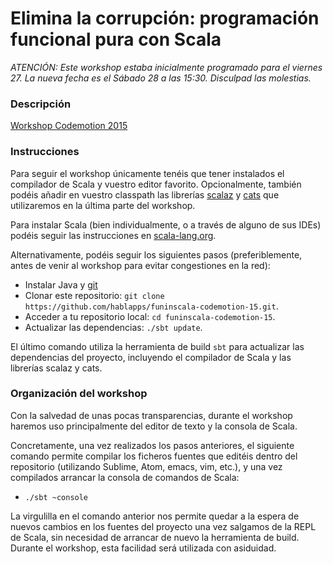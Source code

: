 # Elimina la corrupción: programación funcional pura con Scala

_ATENCIÓN: Este workshop estaba inicialmente programado para el viernes 27. La nueva fecha es el Sábado 28 a las 15:30. Disculpad las molestias._

### Descripción

[Workshop Codemotion 2015](http://2015.codemotion.es/agenda.html#5699289732874240/49554011)

### Instrucciones

Para seguir el workshop únicamente tenéis que tener instalados el compilador de
Scala y vuestro editor favorito. Opcionalmente, también podéis añadir en vuestro classpath las librerías [scalaz](https://github.com/scalaz/scalaz/tree/v7.2.0-M5) y [cats](https://github.com/non/cats/tree/v0.3.0) que utilizaremos en la última parte del workshop.

Para instalar Scala (bien individualmente, o a través de alguno de sus IDEs) podéis seguir las instrucciones en [scala-lang.org](http://www.scala-lang.org/download/). 

Alternativamente, podéis seguir los siguientes pasos (preferiblemente, antes de venir al workshop para evitar congestiones en la red): 

- Instalar Java y [git](https://git-scm.com)
- Clonar este repositorio: 
`git clone https://github.com/hablapps/funinscala-codemotion-15.git`.
- Acceder a tu repositorio local: 
`cd funinscala-codemotion-15`.
- Actualizar las dependencias: 
`./sbt update`.

El último comando utiliza la herramienta de build `sbt` para actualizar las dependencias del proyecto, incluyendo el compilador de Scala y las librerías scalaz y cats.

### Organización del workshop

Con la salvedad de unas pocas transparencias, durante el workshop haremos uso principalmente del editor de texto y la consola de Scala. 

Concretamente, una vez realizados los pasos anteriores, el siguiente comando permite compilar los ficheros fuentes que editéis dentro del repositorio (utilizando Sublime, Atom, emacs, vim, etc.), y una vez compilados arrancar la consola de comandos de Scala:

- `./sbt ~console`

La virgulilla en el comando anterior nos permite quedar a la espera de nuevos cambios en los fuentes del proyecto una vez salgamos de la REPL de Scala, sin necesidad de arrancar de nuevo la herramienta de build. Durante el workshop, esta facilidad será utilizada con asiduidad.

